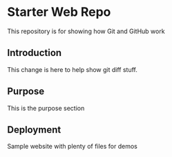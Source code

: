 # Starter Web Repo

This repository is for showing how Git and GitHub work

## Introduction
This change is here to help show git diff stuff.

## Purpose
This is the purpose section 

## Deployment

Sample website with plenty of files for demos
